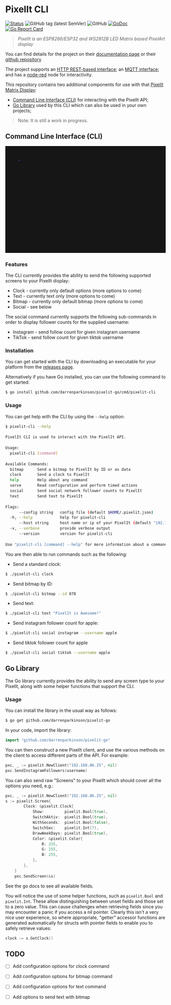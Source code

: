 # PixelIt CLI

[![Status](https://img.shields.io/badge/status-wip-yellow)](https://github.com/darrenparkinson/pixelit-go) ![GitHub tag (latest SemVer)](https://img.shields.io/github/v/tag/darrenparkinson/pixelit-go) ![GitHub](https://img.shields.io/github/license/darrenparkinson/pixelit-go?color=brightgreen) [![GoDoc](https://pkg.go.dev/badge/darrenparkinson/pixelit-go)](https://pkg.go.dev/github.com/darrenparkinson/pixelit-go) [![Go Report Card](https://goreportcard.com/badge/github.com/darrenparkinson/pixelit-go)](https://goreportcard.com/report/github.com/darrenparkinson/pixelit-go)


> *PixelIt is an ESP8266/ESP32 and WS2812B LED Matrix based PixelArt display*

You can find details for the project on their [documentation page](https://pixelit-project.github.io/) or their [github repository](https://github.com/pixelit-project)

The project supports an [HTTP REST-based interface](https://pixelit-project.github.io/api.html); an [MQTT interface](https://pixelit-project.github.io/api.html); and has a [node-red](https://pixelit-project.github.io/nodered.html) node for interactivity.

This repository contains two additional components for use with that [PixelIt Matrix Display](https://pixelit-project.github.io/):

* [Command Line Interface (CLI)](#command-line-interface-cli) for interacting with the PixelIt API;
* [Go Library](#go-library) used by this CLI which can also be used in your own projects;

> Note: It is still a work in progress.

## Command Line Interface (CLI)

![cli](pixelit.gif)

### Features

The CLI currently provides the ability to send the following supported screens to your PixelIt display:

* Clock - currently only default options (more options to come)
* Text - currently text only (more options to come)
* Bitmap - currently only default bitmap (more options to come)
* Social - see below

The social command currently supports the following sub-commands in order to display follower counts for the supplied username:

* Instagram - send follow count for given instagram username
* TikTok - send follow count for given tiktok username

### Installation

You can get started with the CLI by downloading an executable for your platform from the [releases page](https://github.com/darrenparkinson/pixelit-go/releases). 

Alternatively if you have Go installed, you can use the following command to get started:

```sh
$ go install github.com/darrenparkinson/pixelit-go/cmd/pixelit-cli
```

### Usage

You can get help with the CLI by using the `--help` option:

```sh
$ pixelit-cli --help

PixelIt CLI is used to interact with the PixelIt API.

Usage:
  pixelit-cli [command]

Available Commands:
  bitmap      Send a bitmap to PixelIt by ID or as data
  clock       Send a clock to PixelIt
  help        Help about any command
  serve       Read configuration and perform timed actions
  social      Send social network follower counts to PixelIt
  text        Send text to PixelIt

Flags:
      --config string   config file (default $HOME/.pixelit.json)
  -h, --help            help for pixelit-cli
      --host string     host name or ip of your PixelIt (default "192.168.86.25")
  -v, --verbose         provide verbose output
      --version         version for pixelit-cli

Use "pixelit-cli [command] --help" for more information about a command.
```

You are then able to run commands such as the following:

* Send a standard clock:
```sh
$ ./pixelit-cli clock
```
* Send bitmap by ID:
```sh
$ ./pixelit-cli bitmap --id 878
```
* Send text:
```sh
$ ./pixelit-cli text "PixelIt is Awesome!"
```
* Send instagram follower count for apple:
```sh
$ ./pixelit-cli social instagram --username apple 
```
* Send tiktok follower count for apple
```sh
$ ./pixelit-cli social tiktok --username apple 
```

## Go Library

The Go library currently provides the ability to send any screen type to your PixelIt, along with some helper functions that support the CLI.

### Usage

You can install the library in the usual way as follows:

```sh
$ go get github.com/darrenparkinson/pixelit-go
```

In your code, import the library:

```go
import "github.com/darrenparkinson/pixelit-go"
```

You can then construct a new PixelIt client, and use the various methods on the client to access different parts of the API.  For example:

```go
pxc, _ := pixelit.NewClient("192.168.86.25", nil)
pxc.SendInstagramFollowers(username)
```

You can also send raw "Screens" to your PixelIt which should cover all the options you need, e.g.:

```go
pxc, _ := pixelit.NewClient("192.168.86.25", nil)
s := pixelit.Screen{
		Clock: &pixelit.Clock{
			Show:         pixelit.Bool(true),
			SwitchAktiv:  pixelit.Bool(true),
			WithSeconds:  pixelit.Bool(false),
			SwitchSec:    pixelit.Int(7),
			DrawWeekDays: pixelit.Bool(true),
			Color: &pixelit.Color{
				R: 255,
				G: 255,
				B: 255,
			},
		},
	}
	pxc.SendScreen(&s)
```

See the go docs to see all available fields.

You will notice the use of some helper functions, such as `pixelit.Bool` and `pixelit.Int`.   These allow distinguishing between unset fields and those set to a zero value. This can cause challenges when retrieving fields since you may encounter a panic if you access a nil pointer. Clearly this isn't a very nice user experience, so where appropriate, "getter" accessor functions are generated automatically for structs with pointer fields to enable you to safely retrieve values:

```go
clock := s.GetClock()
```


## TODO

* [ ] Add configuration options for clock command
* [ ] Add configuration options for bitmap command
* [ ] Add configuration options for text command
* [ ] Add options to send text with bitmap

 